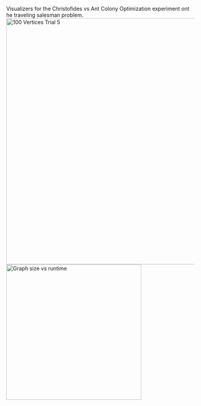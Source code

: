 Visualizers for the Christofides vs Ant Colony Optimization experiment ont he traveling salesman problem. <img width="657" alt="100 Vertices Trial 5" src="https://github.com/VincentShao32/Visualizers/assets/75507144/93cf15a7-d90d-4154-bbc0-fa03894b33ea">
<img width="361" alt="Graph size vs runtime" src="https://github.com/VincentShao32/Visualizers/assets/75507144/bfe5b2e5-5991-4110-97a4-c5cdf47f74d0">
